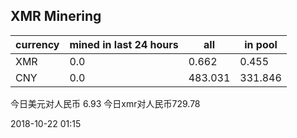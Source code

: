 ## XMR Minering

|currency|mined in last 24 hours|all|in pool|
|---|---|---|---|
|XMR|0.0|0.662|0.455|
|CNY|0.0|483.031|331.846|

今日美元对人民币 6.93	今日xmr对人民币729.78


2018-10-22 01:15